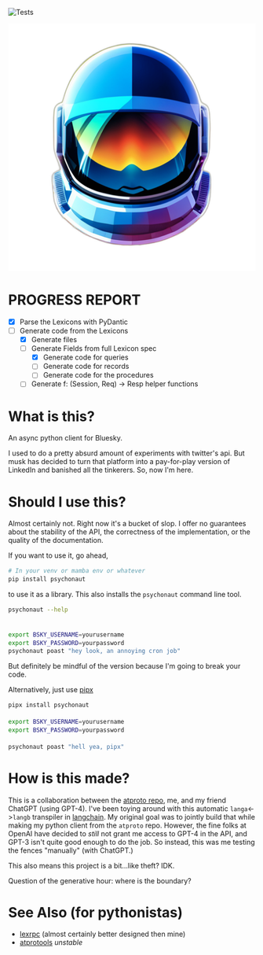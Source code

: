 ![Tests](https://github.com/jbn/psychonaut/actions/workflows/test.yaml/badge.svg)


![Psychonaut helmet](./psychonaut_logo.png "A helmet for the psychonaut")


# PROGRESS REPORT

- [x] Parse the Lexicons with PyDantic
- [ ] Generate code from the Lexicons
    - [x] Generate files
    - [ ] Generate Fields from full Lexicon spec
        - [x] Generate code for queries
        - [ ] Generate code for records
        - [ ] Generate code for the procedures
    - [ ] Generate f: (Session, Req) -> Resp helper functions

# What is this?

An async python client for Bluesky.

I used to do a pretty absurd amount of experiments with twitter's api. But musk
has decided to turn that platform into a pay-for-play version of LinkedIn
and banished all the tinkerers. So, now I'm here.

# Should I use this?

Almost certainly not. Right now it's a bucket of slop. I offer no 
guarantees about the stability of the API, the correctness of the
implementation, or the quality of the documentation. 

If you want to use it, go ahead,

```bash
# In your venv or mamba env or whatever
pip install psychonaut
```

to use it as a library. This also installs the `psychonaut` command line tool.

```bash
psychonaut --help


export BSKY_USERNAME=yourusername
export BSKY_PASSWORD=yourpassword
psychonaut poast "hey look, an annoying cron job"
```

But definitely be mindful of the version because I'm going to break your code.

Alternatively, just use [pipx](https://pypa.github.io/pipx/)

```bash
pipx install psychonaut

export BSKY_USERNAME=yourusername
export BSKY_PASSWORD=yourpassword

psychonaut poast "hell yea, pipx"
```

# How is this made?

This is a collaboration between the [atproto repo](https://github.com/bluesky-social/atproto),
me, and my friend ChatGPT (using GPT-4). I've been toying around with this 
automatic `langa`<->`langb` transpiler in [langchain](https://github.com/hwchase17/langchain).
My original goal was to jointly build that while making my python client from the `atproto`
repo. However, the fine folks at OpenAI have decided to *still* not grant me access to 
GPT-4 in the API, and GPT-3 isn't quite good enough to do the job. So instead, 
this was me testing the fences "manually" (with ChatGPT.)

This also means this project is a bit...like theft? IDK. 

Question of the generative hour: where is the boundary?

# See Also (for pythonistas)

- [lexrpc](https://github.com/snarfed/lexrpc) (almost certainly better designed then mine)
- [atprotools](https://github.com/jbn/psychonaut/) *unstable*